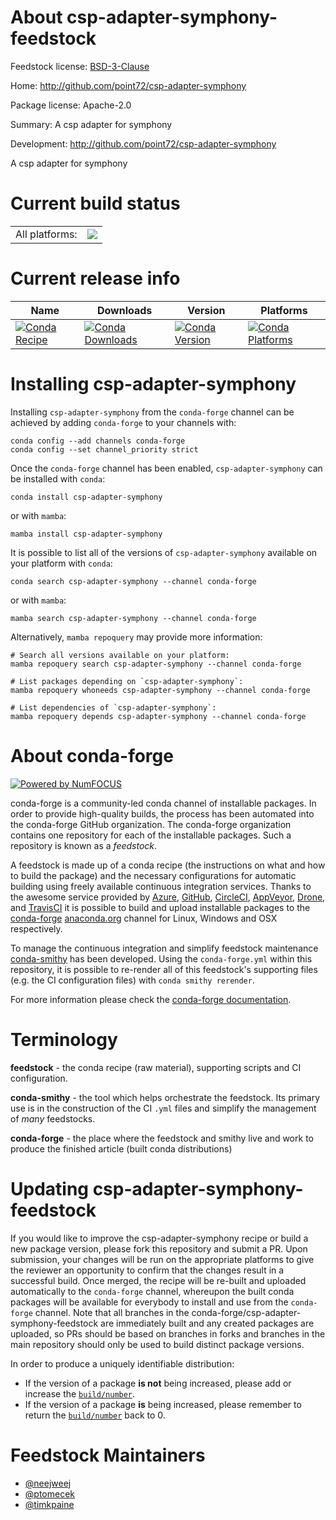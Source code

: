 About csp-adapter-symphony-feedstock
====================================

Feedstock license: [BSD-3-Clause](https://github.com/conda-forge/csp-adapter-symphony-feedstock/blob/main/LICENSE.txt)

Home: http://github.com/point72/csp-adapter-symphony

Package license: Apache-2.0

Summary: A csp adapter for symphony

Development: http://github.com/point72/csp-adapter-symphony

A csp adapter for symphony

Current build status
====================


<table><tr><td>All platforms:</td>
    <td>
      <a href="https://dev.azure.com/conda-forge/feedstock-builds/_build/latest?definitionId=22733&branchName=main">
        <img src="https://dev.azure.com/conda-forge/feedstock-builds/_apis/build/status/csp-adapter-symphony-feedstock?branchName=main">
      </a>
    </td>
  </tr>
</table>

Current release info
====================

| Name | Downloads | Version | Platforms |
| --- | --- | --- | --- |
| [![Conda Recipe](https://img.shields.io/badge/recipe-csp--adapter--symphony-green.svg)](https://anaconda.org/conda-forge/csp-adapter-symphony) | [![Conda Downloads](https://img.shields.io/conda/dn/conda-forge/csp-adapter-symphony.svg)](https://anaconda.org/conda-forge/csp-adapter-symphony) | [![Conda Version](https://img.shields.io/conda/vn/conda-forge/csp-adapter-symphony.svg)](https://anaconda.org/conda-forge/csp-adapter-symphony) | [![Conda Platforms](https://img.shields.io/conda/pn/conda-forge/csp-adapter-symphony.svg)](https://anaconda.org/conda-forge/csp-adapter-symphony) |

Installing csp-adapter-symphony
===============================

Installing `csp-adapter-symphony` from the `conda-forge` channel can be achieved by adding `conda-forge` to your channels with:

```
conda config --add channels conda-forge
conda config --set channel_priority strict
```

Once the `conda-forge` channel has been enabled, `csp-adapter-symphony` can be installed with `conda`:

```
conda install csp-adapter-symphony
```

or with `mamba`:

```
mamba install csp-adapter-symphony
```

It is possible to list all of the versions of `csp-adapter-symphony` available on your platform with `conda`:

```
conda search csp-adapter-symphony --channel conda-forge
```

or with `mamba`:

```
mamba search csp-adapter-symphony --channel conda-forge
```

Alternatively, `mamba repoquery` may provide more information:

```
# Search all versions available on your platform:
mamba repoquery search csp-adapter-symphony --channel conda-forge

# List packages depending on `csp-adapter-symphony`:
mamba repoquery whoneeds csp-adapter-symphony --channel conda-forge

# List dependencies of `csp-adapter-symphony`:
mamba repoquery depends csp-adapter-symphony --channel conda-forge
```


About conda-forge
=================

[![Powered by
NumFOCUS](https://img.shields.io/badge/powered%20by-NumFOCUS-orange.svg?style=flat&colorA=E1523D&colorB=007D8A)](https://numfocus.org)

conda-forge is a community-led conda channel of installable packages.
In order to provide high-quality builds, the process has been automated into the
conda-forge GitHub organization. The conda-forge organization contains one repository
for each of the installable packages. Such a repository is known as a *feedstock*.

A feedstock is made up of a conda recipe (the instructions on what and how to build
the package) and the necessary configurations for automatic building using freely
available continuous integration services. Thanks to the awesome service provided by
[Azure](https://azure.microsoft.com/en-us/services/devops/), [GitHub](https://github.com/),
[CircleCI](https://circleci.com/), [AppVeyor](https://www.appveyor.com/),
[Drone](https://cloud.drone.io/welcome), and [TravisCI](https://travis-ci.com/)
it is possible to build and upload installable packages to the
[conda-forge](https://anaconda.org/conda-forge) [anaconda.org](https://anaconda.org/)
channel for Linux, Windows and OSX respectively.

To manage the continuous integration and simplify feedstock maintenance
[conda-smithy](https://github.com/conda-forge/conda-smithy) has been developed.
Using the ``conda-forge.yml`` within this repository, it is possible to re-render all of
this feedstock's supporting files (e.g. the CI configuration files) with ``conda smithy rerender``.

For more information please check the [conda-forge documentation](https://conda-forge.org/docs/).

Terminology
===========

**feedstock** - the conda recipe (raw material), supporting scripts and CI configuration.

**conda-smithy** - the tool which helps orchestrate the feedstock.
                   Its primary use is in the construction of the CI ``.yml`` files
                   and simplify the management of *many* feedstocks.

**conda-forge** - the place where the feedstock and smithy live and work to
                  produce the finished article (built conda distributions)


Updating csp-adapter-symphony-feedstock
=======================================

If you would like to improve the csp-adapter-symphony recipe or build a new
package version, please fork this repository and submit a PR. Upon submission,
your changes will be run on the appropriate platforms to give the reviewer an
opportunity to confirm that the changes result in a successful build. Once
merged, the recipe will be re-built and uploaded automatically to the
`conda-forge` channel, whereupon the built conda packages will be available for
everybody to install and use from the `conda-forge` channel.
Note that all branches in the conda-forge/csp-adapter-symphony-feedstock are
immediately built and any created packages are uploaded, so PRs should be based
on branches in forks and branches in the main repository should only be used to
build distinct package versions.

In order to produce a uniquely identifiable distribution:
 * If the version of a package **is not** being increased, please add or increase
   the [``build/number``](https://docs.conda.io/projects/conda-build/en/latest/resources/define-metadata.html#build-number-and-string).
 * If the version of a package **is** being increased, please remember to return
   the [``build/number``](https://docs.conda.io/projects/conda-build/en/latest/resources/define-metadata.html#build-number-and-string)
   back to 0.

Feedstock Maintainers
=====================

* [@neejweej](https://github.com/neejweej/)
* [@ptomecek](https://github.com/ptomecek/)
* [@timkpaine](https://github.com/timkpaine/)

